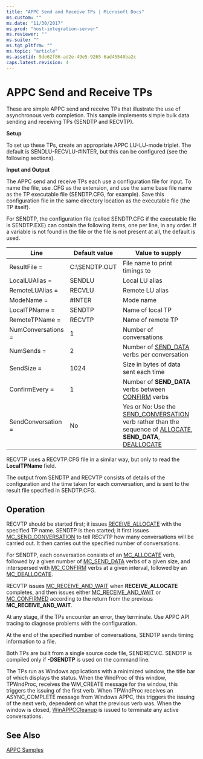 ```yaml
---
title: "APPC Send and Receive TPs | Microsoft Docs"
ms.custom: ""
ms.date: "11/30/2017"
ms.prod: "host-integration-server"
ms.reviewer: ""
ms.suite: ""
ms.tgt_pltfrm: ""
ms.topic: "article"
ms.assetid: 9de62f86-ad2e-49e5-9265-6ad45540ba2c
caps.latest.revision: 4
---
```

# APPC Send and Receive TPs
These are simple APPC send and receive TPs that illustrate the use of asynchronous verb completion. This sample implements simple bulk data sending and receiving TPs (SENDTP and RECVTP).  
  
 **Setup**  
  
 To set up these TPs, create an appropriate APPC LU-LU-mode triplet. The default is SENDLU-RECVLU-#INTER, but this can be configured (see the following sections).  
  
 **Input and Output**  
  
 The APPC send and receive TPs each use a configuration file for input. To name the file, use .CFG as the extension, and use the same base file name as the TP executable file (SENDTP.CFG, for example). Save this configuration file in the same directory location as the executable file (the TP itself).  
  
 For SENDTP, the configuration file (called SENDTP.CFG if the executable file is SENDTP.EXE) can contain the following items, one per line, in any order. If a variable is not found in the file or the file is not present at all, the default is used.  
  
|Line|Default value|Value to supply|  
|----------|-------------------|---------------------|  
|ResultFile =|C:\SENDTP.OUT|File name to print timings to|  
|LocalLUAlias =|SENDLU|Local LU alias|  
|RemoteLUAlias =|RECVLU|Remote LU alias|  
|ModeName =|#INTER|Mode name|  
|LocalTPName =|SENDTP|Name of local TP|  
|RemoteTPName =|RECVTP|Name of remote TP|  
|NumConversations =|1|Number of conversations|  
|NumSends =|2|Number of [SEND_DATA](../core/send-data2.md) verbs per conversation|  
|SendSize =|1024|Size in bytes of data sent each time|  
|ConfirmEvery =|1|Number of **SEND_DATA** verbs between [CONFIRM](../core/confirm1.md) verbs|  
|SendConversation =|No|Yes or No: Use the [SEND_CONVERSATION](../core/send-conversation1.md) verb rather than the sequence of [ALLOCATE](../core/allocate1.md), **SEND_DATA**, [DEALLOCATE](../core/deallocate1.md)|  
  
 RECVTP uses a RECVTP.CFG file in a similar way, but only to read the **LocalTPName** field.  
  
 The output from SENDTP and RECVTP consists of details of the configuration and the time taken for each conversation, and is sent to the result file specified in SENDTP.CFG.  
  
## Operation  
 RECVTP should be started first; it issues [RECEIVE_ALLOCATE](../core/receive-allocate2.md) with the specified TP name. SENDTP is then started; it first issues [MC_SEND_CONVERSATION](../core/mc-send-conversation2.md) to tell RECVTP how many conversations will be carried out. It then carries out the specified number of conversations.  
  
 For SENDTP, each conversation consists of an [MC_ALLOCATE](../core/mc-allocate1.md) verb, followed by a given number of [MC_SEND_DATA](../core/mc-send-data2.md) verbs of a given size, and interspersed with [MC_CONFIRM](../core/mc-confirm1.md) verbs at a given interval, followed by an [MC_DEALLOCATE](../core/mc-deallocate1.md).  
  
 RECVTP issues [MC_RECEIVE_AND_WAIT](../core/mc-receive-and-wait1.md) when **RECEIVE_ALLOCATE** completes, and then issues either [MC_RECEIVE_AND_WAIT](../core/mc-receive-and-wait1.md) or [MC_CONFIRMED](../core/mc-confirmed2.md) according to the return from the previous **MC_RECEIVE_AND_WAIT**.  
  
 At any stage, if the TPs encounter an error, they terminate. Use APPC API tracing to diagnose problems with the configuration.  
  
 At the end of the specified number of conversations, SENDTP sends timing information to a file.  
  
 Both TPs are built from a single source code file, SENDRECV.C. SENDTP is compiled only if **-DSENDTP** is used on the command line.  
  
 The TPs run as Windows applications with a minimized window, the title bar of which displays the status. When the WndProc of this window, TPWndProc, receives the WM_CREATE message for the window, this triggers the issuing of the first verb. When TPWndProc receives an ASYNC_COMPLETE message from Windows APPC, this triggers the issuing of the next verb, dependent on what the previous verb was. When the window is closed, [WinAPPCCleanup](../core/winappccleanup2.md) is issued to terminate any active conversations.  
  
## See Also  
 [APPC Samples](../core/appc-samples.md)